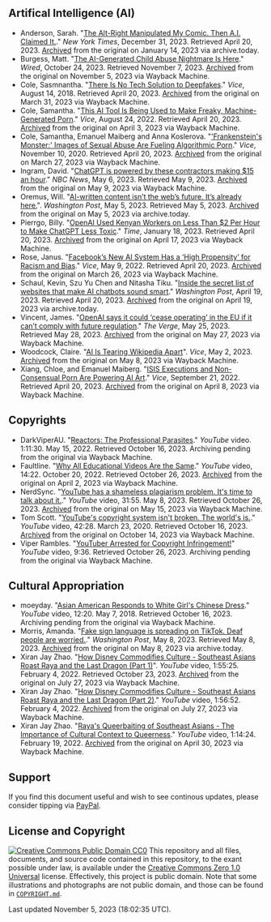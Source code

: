 ## Artifical Intelligence (AI)
- Anderson, Sarah. "[The Alt-Right Manipulated My Comic. Then A.I. Claimed It.](https://www.nytimes.com/2022/12/31/opinion/sarah-andersen-how-algorithim-took-my-work.html)." *New York Times*, December 31, 2023. Retrieved April 20, 2023. [Archived](https://archive.is/g4ZyE) from the original on January 14, 2023 via archive.today.
- Burgess, Matt. "[The AI-Generated Child Abuse Nightmare Is Here](https://www.wired.com/story/generative-ai-images-child-sexual-abuse/)." *Wired*, October 24, 2023. Retrieved November 7, 2023. [Archived](https://web.archive.org/web/20231105125343/https://www.wired.com/story/generative-ai-images-child-sexual-abuse/) from the original on November 5, 2023 via Wayback Machine.
- Cole, Sasmnantha. "[There Is No Tech Solution to Deepfakes](https://www.vice.com/en/article/594qx5/there-is-no-tech-solution-to-deepfakes)." *Vice*, August 14, 2018. Retrieved April 20, 2023. [Archived](https://web.archive.org/web/20230331233846/https://www.vice.com/en/article/594qx5/there-is-no-tech-solution-to-deepfakes) from the original on March 31, 2023 via Wayback Machine.
- Cole, Samantha. "[This AI Tool Is Being Used to Make Freaky, Machine-Generated Porn](https://www.vice.com/en/article/xgygy4/stable-diffusion-stability-ai-nsfw-ai-generated-porn)." *Vice*, August 24, 2022. Retrieved April 20, 2023. [Archived](https://web.archive.org/web/20230403225716/https://www.vice.com/en/article/xgygy4/stable-diffusion-stability-ai-nsfw-ai-generated-porn) from the original on April 3, 2023 via Wayback Machine.
- Cole, Samantha, Emanuel Maiberg and Anna Koslerova. "['Frankenstein's Monster:' Images of Sexual Abuse Are Fueling Algorithmic Porn](https://www.vice.com/en/article/akdgnp/sexual-abuse-fueling-ai-porn-deepfake-czech-casting-girls-do-porn)." *Vice*, November 10, 2020. Retrieved April 20, 2023. [Archived](https://web.archive.org/web/20230327151501/https://www.vice.com/en/article/akdgnp/sexual-abuse-fueling-ai-porn-deepfake-czech-casting-girls-do-porn) from the original on March 27, 2023 via Wayback Machine.
- Ingram, David. "[ChatGPT is powered by these contractors making $15 an hour](https://www.nbcnews.com/tech/innovation/openai-chatgpt-ai-jobs-contractors-talk-shadow-workforce-powers-rcna81892)." *NBC News*, May 6, 2023. Retrieved May 9, 2023. [Archived](https://web.archive.org/web/20230509155955/https://www.nbcnews.com/tech/innovation/openai-chatgpt-ai-jobs-contractors-talk-shadow-workforce-powers-rcna81892) from the original on May 9, 2023 via Wayback Machine.
- Oremus, Will. "[AI-written content isn’t the web’s future. It’s already here.](https://www.washingtonpost.com/technology/2023/05/05/ai-spam-websites-books-chatgpt/)". *Washington Post*, May 5, 2023. Retrieved May 5, 2023. [Archived](https://archive.is/8Ktql) from the original on May 5, 2023 via archive.today.
- Pierrgo, Billy. "[OpenAI Used Kenyan Workers on Less Than $2 Per Hour to Make ChatGPT Less Toxic](https://time.com/6247678/openai-chatgpt-kenya-workers/)." *Time*, January 18, 2023. Retrieved April 20, 2023. [Archived](https://web.archive.org/web/20230417080629/https://time.com/6247678/openai-chatgpt-kenya-workers/) from the original on April 17, 2023 via Wayback Machine.
- Rose, Janus. "[Facebook’s New AI System Has a ‘High Propensity’ for Racism and Bias](https://www.vice.com/en/article/epxeka/facebooks-new-ai-system-has-a-high-propensity-for-racism-and-bias)." *Vice*, May 9, 2022. Retrieved April 20, 2023. [Archived](https://web.archive.org/web/20230326194052/https://www.vice.com/en/article/epxeka/facebooks-new-ai-system-has-a-high-propensity-for-racism-and-bias) from the original on March 26, 2023 via Wayback Machine.
- Schaul, Kevin, Szu Yu Chen and Nitasha Tiku. "[Inside the secret list of websites that make AI chatbots sound smart](https://www.washingtonpost.com/technology/interactive/2023/ai-chatbot-learning/)." *Washington Post*, April 19, 2023. Retrieved April 20, 2023. [Archived](https://archive.is/kNEyR) from the original on April 19, 2023 via archive.today.
- Vincent, James. "[OpenAI says it could ‘cease operating’ in the EU if it can’t comply with future regulation](https://www.theverge.com/2023/5/25/23737116/openai-ai-regulation-eu-ai-act-cease-operating)." *The Verge*, May 25, 2023. Retrieved May 28, 2023. [Archived](https://web.archive.org/web/20230527225642/https://www.theverge.com/2023/5/25/23737116/openai-ai-regulation-eu-ai-act-cease-operating) from the original on May 27, 2023 via Wayback Machine.
- Woodcock, Claire. "[AI Is Tearing Wikipedia Apart](https://www.vice.com/en/article/v7bdba/ai-is-tearing-wikipedia-apart)". *Vice*, May 2, 2023. [Archived](https://web.archive.org/web/20230508002746/https://www.vice.com/en/article/v7bdba/ai-is-tearing-wikipedia-apart) from the original on May 8, 2023 via Wayback Machine.
- Xiang, Chloe, and Emanuel Maiberg. "[ISIS Executions and Non-Consensual Porn Are Powering AI Art](https://www.vice.com/en/article/93ad75/isis-executions-and-non-consensual-porn-are-powering-ai-art)." *Vice*, September 21, 2022. Retrieved April 20, 2023. [Archived](https://web.archive.org/web/20230408014026/https://www.vice.com/en/article/93ad75/isis-executions-and-non-consensual-porn-are-powering-ai-art) from the original on April 8, 2023 via Wayback Machine.
## Copyrights
- DarkViperAU. "[Reactors: The Professional Parasites](https://www.youtube.com/watch?v=Irk8h0ax5aY)." *YouTube* video. 1:11:30. May 15, 2022. Retrieved October 16, 2023. Archiving pending from the original via Wayback Machine.
- Faultline. "[Why All Educational Videos Are the Same](https://www.youtube.com/watch?v=94Df7DbuKsA)." *YouTube* video, 14:22. October 20, 2022. Retrieved October 26, 2023. [Archived](https://web.archive.org/web/20230402234837/https://www.youtube.com/watch?v=94Df7DbuKsA) from the original on April 2, 2023 via Wayback Machine.
- NerdSync. "[YouTube has a shameless plagiarism problem. It's time to talk about it.](https://www.youtube.com/watch?v=ZwfRPX5k6gY)." *YouTube* video, 31:55. May 8, 2023. Retrieved October 26, 2023. [Archived](https://web.archive.org/web/20230515120536/https://www.youtube.com/watch?v=ZwfRPX5k6gY&list=WL&index=37) from the original on May 15, 2023 via Wayback Machine.
- Tom Scott. "[YouTube's copyright system isn't broken. The world's is.](https://www.youtube.com/watch?v=1Jwo5qc78QU)." *YouTube* video, 42:28. March 23, 2020. Retrieved October 16, 2023. [Archived](https://web.archive.org/web20231014200952/https://www.youtube.com/watch?v=1Jwo5qc78QU) from the original on October 14, 2023 via Wayback Machine.
- Viper Rambles. "[YouTuber Arrested for Copyright Infringement!](https://www.youtube.com/watch?v=8ZoVPyO1NKE)" *YouTube* video, 9:36. Retrieved October 26, 2023. Archiving pending from the original via Wayback Machine.
## Cultural Appropriation
- moeyday. "[Asian American Responds to White Girl's Chinese Dress](https://www.youtube.com/watch?v=NHWCCUyCwX0)." *YouTube* video, 12:20. May 7, 2018. Retrieved October 16, 2023. Archiving pending from the original via Wayback Machine.
- Morris, Amanda. "[Fake sign language is spreading on TikTok. Deaf people are worried.](https://www.washingtonpost.com/wellness/2023/05/08/fake-sign-language-asl-tiktok/)." *Washington Post*, May 8, 2023. Retrieved May 8, 2023. [Archived](https://archive.is/2AV0m) from the original on May 8, 2023 via archive.today.
- Xiran Jay Zhao. "[How Disney Commodifies Culture - Southeast Asians Roast Raya and the Last Dragon (Part 1)](https://www.youtube.com/watch?v=Pwn8YD8sobo)". *YouTube* video, 1:55:25. February 4, 2022. Retrieved October 23, 2023. [Archived](https://web.archive.org/web/20230727101946/https://www.youtube.com/watch?v=Pwn8YD8sobo) from the original on July 27, 2023 via Wayback Machine.
- Xiran Jay Zhao. "[How Disney Commodifies Culture - Southeast Asians Roast Raya and the Last Dragon (Part 2)](https://www.youtube.com/watch?v=94ccFuk7HN8)." *YouTube* video, 1:56:52. February 4, 2022. [Archived](https://web.archive.org/web/20230727101852/https://www.youtube.com/watch?v=94ccFuk7HN8) from the original on July 27, 2023 via Wayback Machine.
- Xiran Jay Zhao. "[Raya's Queerbaiting of Southeast Asians - The Importance of Cultural Context to Queerness](https://www.youtube.com/watch?v=Sw2QySeH_vY)." *YouTube* video, 1:14:24. February 19, 2022. [Archived](https://web.archive.org/web/20230430034355/https://www.youtube.com/watch?v=Sw2QySeH_vY) from the original on April 30, 2023 via Wayback Machine.

## Support
If you find this document useful and wish to see continous updates, please consider tipping via [PayPal](https://paypal.me/bglamours).
## License and Copyright
[![Creative Commons Public Domain CC0](https://licensebuttons.net/p/zero/1.0/80x15.png)](http://creativecommons.org/publicdomain/zero/1.0/)
This repository and all files, documents, and source code contained in this repository, to the exant possible under law, is available under the [Creative Commons Zero 1.0 Universal](http://creativecommons.org/publicdomain/zero/1.0/) license. Effectively, this project is public domain. Note that some illustrations and photographs are not public domain, and those can be found in [`COPYRIGHT.md`](./COPYRIGHT.md).

Last updated November 5, 2023 (18:02:35 UTC).
